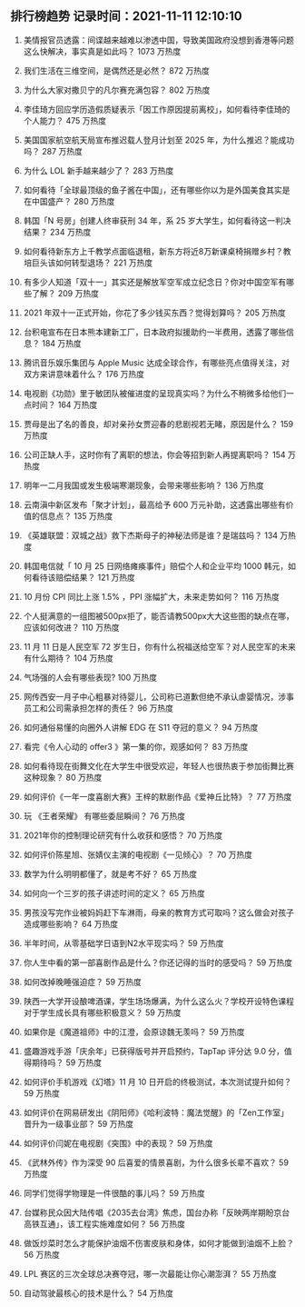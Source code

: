 
## 排行榜趋势 记录时间：2021-11-11 12:10:10
  
  1. 美情报官员透露：间谍越来越难以渗透中国，导致美国政府没想到香港等问题这么快解决，事实真是如此吗？ 1073 万热度
    
  2. 我们生活在三维空间，是偶然还是必然？ 872 万热度
    
  3. 为什么大家对撒贝宁的凡尔赛充满包容？ 802 万热度
    
  4. 李佳琦方回应学历造假质疑表示「因工作原因提前离校」，如何看待李佳琦的个人能力？ 475 万热度
    
  5. 美国国家航空航天局宣布推迟载人登月计划至 2025 年，为什么推迟？能成功吗？ 287 万热度
    
  6. 为什么 LOL 新手越来越少了？ 283 万热度
    
  7. 如何看待「全球最顶级的鱼子酱在中国」，还有哪些你以为是外国美食其实是在中国盛产？ 280 万热度
    
  8. 韩国「N 号房」创建人终审获刑 34 年，系 25 岁大学生，如何看待这一判决结果？ 234 万热度
    
  9. 如何看待新东方上千教学点面临退租，新东方将近8万新课桌椅捐赠乡村？教培巨头该如何转型退场？ 221 万热度
    
  10. 有多少人知道「双十一」其实还是解放军空军成立纪念日？你对中国空军有哪些了解？ 209 万热度
    
  11. 2021 年双十一正式开始，你花了多少钱买东西？觉得划算吗？ 205 万热度
    
  12. 台积电宣布在日本熊本建新工厂，日本政府拟援助约一半费用，透露了哪些信息？ 184 万热度
    
  13. 腾讯音乐娱乐集团与 Apple Music 达成全球合作，有哪些亮点值得关注，对双方来讲意味着什么？ 176 万热度
    
  14. 电视剧《功勋》里于敏团队被催进度的呈现真实吗？为什么不稍微多给他们一点时间？ 164 万热度
    
  15. 贾母是出了名的善良，却对亲孙女贾迎春的悲剧视若无睹，原因是什么？ 159 万热度
    
  16. 公司正缺人手，这时你有了离职的想法，你会等招到新人再提离职吗？ 154 万热度
    
  17. 明年一二月我国或发生极端寒潮现象，会带来哪些影响？ 136 万热度
    
  18. 云南滇中新区发布「聚才计划」，最高给予 600 万元补助，这透露出哪些有价值的信息点？ 135 万热度
    
  19. 《英雄联盟：双城之战》救下杰斯母子的神秘法师是谁？是瑞兹吗？ 134 万热度
    
  20. 韩国电信就「 10 月 25 日网络瘫痪事件」赔偿个人和企业平均 1000 韩元，如何看待该赔偿结果？ 121 万热度
    
  21. 10 月份 CPI 同比上涨 1.5% ，PPI 涨幅扩大，未来走势如何？ 116 万热度
    
  22. 个人挺满意的一组图被500px拒了，能否请教500px大大这些图的缺点在哪，应该如何改进？ 110 万热度
    
  23. 11 月 11 日是人民空军 72 岁生日，你有什么祝福送给空军？对人民空军的未来有什么期待？ 104 万热度
    
  24. 气场强的人会有哪些表现? 100 万热度
    
  25. 网传西安一月子中心粗暴对待婴儿，公司称已道歉但绝不承认虐婴情况，涉事员工和公司需承担怎样的责任？ 96 万热度
    
  26. 如何通俗易懂的向圈外人讲解 EDG 在 S11 夺冠的意义？ 94 万热度
    
  27. 看完《令人心动的 offer3 》第一集的你，观感如何？ 83 万热度
    
  28. 如何看待现在街舞文化在大学生中很受欢迎，年轻人也很热衷于参加街舞比赛这种现象？ 80 万热度
    
  29. 如何评价《一年一度喜剧大赛》王梓的默剧作品《爱神丘比特》？ 77 万热度
    
  30. 玩 《王者荣耀》 有哪些委屈瞬间？ 76 万热度
    
  31. 2021年你的控制理论研究有什么收获和感悟？ 70 万热度
    
  32. 如何评价陈星旭、张婧仪主演的电视剧《一见倾心》？ 70 万热度
    
  33. 数学为什么明明都懂了，就是考不好？ 65 万热度
    
  34. 如何向一个三岁的孩子讲述时间的定义？ 65 万热度
    
  35. 男孩没写完作业被妈妈赶下车淋雨，母亲的教育方式可取吗？这么做会对孩子造成哪些影响？ 64 万热度
    
  36. 半年时间，从零基础学日语到N2水平现实吗？ 59 万热度
    
  37. 你人生中看的第一部喜剧作品是什么？你还记得的当时的感受吗？ 59 万热度
    
  38. 如何改掉晚睡强迫症？ 59 万热度
    
  39. 陕西一大学开设酿啤酒课，学生场场爆满，为什么这么火？学校开设特色课程对于学生成长具有哪些积极意义？ 59 万热度
    
  40. 如果你是《魔道祖师》中的江澄，会原谅魏无羡吗？ 59 万热度
    
  41. 盛趣游戏手游「庆余年」已获得版号并开启预约，TapTap 评分达 9.0 分，值得期待吗？ 59 万热度
    
  42. 如何评价手机游戏《幻塔》11 月 10 日开启的终极测试，本次测试提升如何？ 59 万热度
    
  43. 如何评价在网易研发出《阴阳师》《哈利波特：魔法觉醒》的「Zen工作室」晋升为一级事业部？ 59 万热度
    
  44. 如何评价闫妮在电视剧《突围》中的表现？ 59 万热度
    
  45. 《武林外传》作为深受 90 后喜爱的情景喜剧，为什么很多长辈不喜欢？ 59 万热度
    
  46. 同学们觉得学物理是一件很酷的事儿吗？ 59 万热度
    
  47. 台媒称民众因大陆传唱《2035去台湾》焦虑，国台办称「反映两岸期盼京台高铁互通」，该工程实施难度如何？ 56 万热度
    
  48. 做饭炒菜时怎么才能保护油烟不伤害皮肤和身体，如何才能做到油烟不上脸？ 56 万热度
    
  49. LPL 赛区的三次全球总决赛夺冠，哪一次最能让你心潮澎湃？ 55 万热度
    
  50. 自动驾驶最核心的技术是什么？ 54 万热度
    